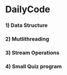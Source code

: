 # DailyCode

  ### 1) Data Structure
  ### 2) Mutlithreading
  ### 3) Stream Operations
  ### 4) Small Quiz program
